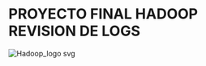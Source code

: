 # **PROYECTO FINAL HADOOP REVISION DE LOGS**
![Hadoop_logo svg](https://github.com/user-attachments/assets/588dc847-7c0b-46b9-a7b0-d365684e0f82)
